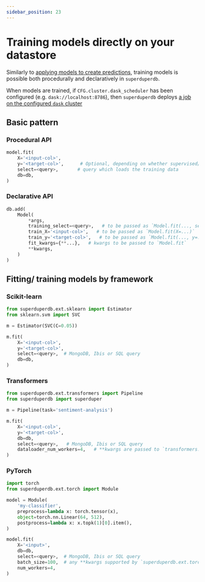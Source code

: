 ```yaml
---
sidebar_position: 23
---
```


# Training models directly on your datastore

Similarly to [applying models to create predictions](./apply_models.md), training models is possible both procedurally and declaratively in `superduperdb`.

When models are trained, if `CFG.cluster.dask_scheduler` has been configured (e.g. `dask://localhost:8786`), then `superduperdb` deploys [a job on the configured `dask` cluster](../production/non_blocking_dask_jobs.md)

## Basic pattern

### Procedural API

```python
model.fit(
    X='<input-col>',
    y='<target-col>',      # Optional, depending on whether supervised/ unsupervised,
    select=<query>,       # query which loads the training data
    db=db,
)
```

### Declarative API

```python
db.add(
    Model(
        *args, 
        training_select=<query>,   # to be passed as `Model.fit(..., select=...)`
        train_X='<input-col>',   # to be passed as `Model.fit(X=...)`
        train_y='<target-col>',   # to be passed as `Model.fit(..., y=...)`
        fit_kwargs={**...},   # kwargs to be passed to `Model.fit`
        **kwargs,
    )
)
```

## Fitting/ training models by framework

### Scikit-learn

```python
from superduperdb.ext.sklearn import Estimator
from sklearn.svm import SVC

m = Estimator(SVC(C=0.05))

m.fit(
    X='<input-col>',
    y='<target-col>',
    select=<query>,  # MongoDB, Ibis or SQL query
    db=db,
)
```

### Transformers

```python
from superduperdb.ext.transformers import Pipeline
from superduperdb import superduper

m = Pipeline(task='sentiment-analysis')

m.fit(
    X='<input-col>',
    y='<target-col>',
    db=db,
    select=<query>,   # MongoDB, Ibis or SQL query
    dataloader_num_workers=4,   # **kwargs are passed to `transformers.TrainingArguments`
)
```

### PyTorch

```python
import torch
from superduperdb.ext.torch import Module

model = Module(
    'my-classifier',
    preprocess=lambda x: torch.tensor(x),
    object=torch.nn.Linear(64, 512),
    postprocess=lambda x: x.topk(1)[0].item(),
)

model.fit(
    X='<input>',
    db=db,
    select=<query>,  # MongoDB, Ibis or SQL query
    batch_size=100,  # any **kwargs supported by `superduperdb.ext.torch.TorchTrainerConfiguration`
    num_workers=4,
)
```